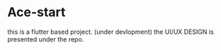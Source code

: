 # Ace-start
this is a flutter based project. (under devlopment)
the UI/UX DESIGN is presented under the repo.
